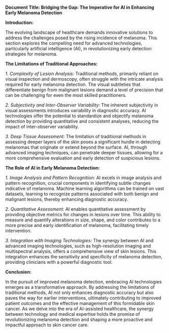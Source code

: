**Document Title: Bridging the Gap: The Imperative for AI in Enhancing Early Melanoma Detection**

**Introduction:**

The evolving landscape of healthcare demands innovative solutions to address the challenges posed by the rising incidence of melanoma. This section explores the compelling need for advanced technologies, particularly artificial intelligence (AI), in revolutionizing early detection strategies for melanoma.

**The Limitations of Traditional Approaches:**

*1. Complexity of Lesion Analysis:*
Traditional methods, primarily reliant on visual inspection and dermoscopy, often struggle with the intricate analysis required for early melanoma detection. The visual subtleties that differentiate benign from malignant lesions demand a level of precision that can be challenging for even the most skilled practitioners.

*2. Subjectivity and Inter-Observer Variability:*
The inherent subjectivity in visual assessments introduces variability in diagnostic accuracy. AI technologies offer the potential to standardize and objectify melanoma detection by providing quantitative and consistent analyses, reducing the impact of inter-observer variability.

*3. Deep Tissue Assessment:*
The limitation of traditional methods in assessing deeper layers of the skin poses a significant hurdle in detecting melanomas that originate or extend beyond the surface. AI, through advanced imaging techniques, can penetrate deeper tissues, allowing for a more comprehensive evaluation and early detection of suspicious lesions.

**The Role of AI in Early Melanoma Detection:**

*1. Image Analysis and Pattern Recognition:*
AI excels in image analysis and pattern recognition, crucial components in identifying subtle changes indicative of melanoma. Machine learning algorithms can be trained on vast datasets, learning to recognize patterns associated with both benign and malignant lesions, thereby enhancing diagnostic accuracy.

*2. Quantitative Assessment:*
AI enables quantitative assessment by providing objective metrics for changes in lesions over time. This ability to measure and quantify alterations in size, shape, and color contributes to a more precise and early identification of melanoma, facilitating timely intervention.

*3. Integration with Imaging Technologies:*
The synergy between AI and advanced imaging technologies, such as high-resolution imaging and multispectral analysis, offers a comprehensive view of skin lesions. This integration enhances the sensitivity and specificity of melanoma detection, providing clinicians with a powerful diagnostic tool.

**Conclusion:**

In the pursuit of improved melanoma detection, embracing AI technologies emerges as a transformative approach. By addressing the limitations of traditional methods, AI not only enhances diagnostic accuracy but also paves the way for earlier interventions, ultimately contributing to improved patient outcomes and the effective management of this formidable skin cancer. As we delve into the era of AI-assisted healthcare, the synergy between technology and medical expertise holds the promise of revolutionizing melanoma detection and shaping a more proactive and impactful approach to skin cancer care.